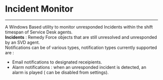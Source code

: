# Incident Monitor
---
A Windows Based utility to monitor unresponded Incidents within the shift timespan of Service Desk agents.\
**Incidents** : Remedy Force objects that are still unresolved and unresponded by an SVD agent.\
Notifications can be of various types, notification types currently supported are : 

- Email notifications to designated receipients.
- Alarm notifications : when an unresponded incident is detected, an alarm is played ( can be disabled from settings).
